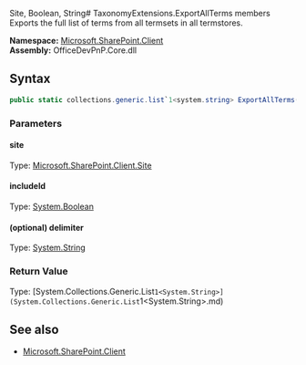 Site, Boolean, String# TaxonomyExtensions.ExportAllTerms members
Exports the full list of terms from all termsets in all termstores.  

**Namespace:** [Microsoft.SharePoint.Client](Microsoft.SharePoint.Client.md)  
**Assembly:** OfficeDevPnP.Core.dll  
## Syntax
```C#
public static collections.generic.list`1<system.string> ExportAllTerms(Site, Boolean, String)
```
### Parameters
#### site
Type: [Microsoft.SharePoint.Client.Site](Microsoft.SharePoint.Client.Site.md) 
#### 
#### includeId
Type: [System.Boolean](System.Boolean.md) 
#### 
#### (optional) delimiter
Type: [System.String](System.String.md) 
#### 
### Return Value
Type: [System.Collections.Generic.List`1<System.String>](System.Collections.Generic.List`1<System.String>.md)
## See also
- [Microsoft.SharePoint.Client](Microsoft.SharePoint.Client.md)

